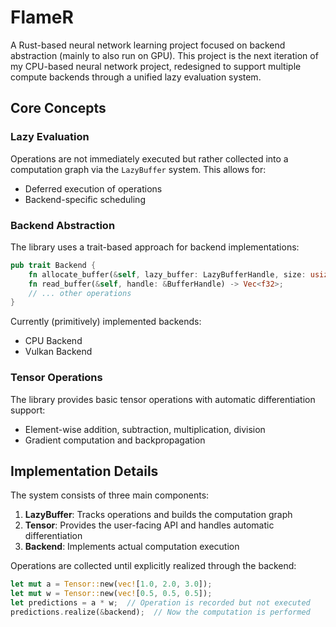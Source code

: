 # FlameR

A Rust-based neural network learning project focused on backend abstraction (mainly to also run on GPU). This project is the next iteration of my CPU-based neural network project, redesigned to support multiple compute backends through a unified lazy evaluation system.

## Core Concepts

### Lazy Evaluation
Operations are not immediately executed but rather collected into a computation graph via the `LazyBuffer` system. This allows for:
- Deferred execution of operations
- Backend-specific scheduling

### Backend Abstraction
The library uses a trait-based approach for backend implementations:

```rust
pub trait Backend {
    fn allocate_buffer(&self, lazy_buffer: LazyBufferHandle, size: usize) -> BufferHandle;
    fn read_buffer(&self, handle: &BufferHandle) -> Vec<f32>;
    // ... other operations
}
```

Currently (primitively) implemented backends:
- CPU Backend
- Vulkan Backend

### Tensor Operations
The library provides basic tensor operations with automatic differentiation support:
- Element-wise addition, subtraction, multiplication, division
- Gradient computation and backpropagation


## Implementation Details

The system consists of three main components:

1. **LazyBuffer**: Tracks operations and builds the computation graph
2. **Tensor**: Provides the user-facing API and handles automatic differentiation
3. **Backend**: Implements actual computation execution

Operations are collected until explicitly realized through the backend:

```rust
let mut a = Tensor::new(vec![1.0, 2.0, 3.0]);
let mut w = Tensor::new(vec![0.5, 0.5, 0.5]);
let predictions = a * w;  // Operation is recorded but not executed
predictions.realize(&backend);  // Now the computation is performed
```

